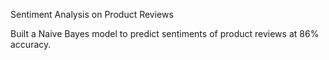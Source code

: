 Sentiment Analysis on Product Reviews

Built a Naive Bayes model to predict sentiments of product reviews at 86% accuracy.

